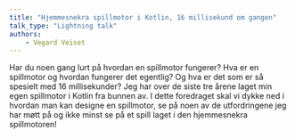 ```yaml
---
title: "Hjemmesnekra spillmotor i Kotlin, 16 millisekund om gangen"
talk_type: "Lightning talk"
authors:
    - Vegard Veiset
---
```

Har du noen gang lurt på hvordan en spillmotor fungerer? Hva er en spillmotor og hvordan fungerer det egentlig? Og hva er det som er så spesielt med 16 millisekunder? Jeg har over de siste tre årene laget min egen spillmotor i Kotlin fra bunnen av. I dette foredraget skal vi dykke ned i hvordan man kan designe en spillmotor, se på noen av de utfordringene jeg har møtt på og ikke minst se på et spill laget i den hjemmesnekra spillmotoren!
